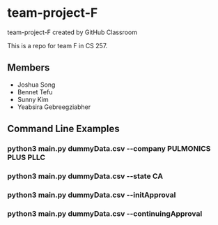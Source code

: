 # team-project-F
team-project-F created by GitHub Classroom

This is a repo for team F in CS 257. 

## Members 
- Joshua Song
- Bennet Tefu
- Sunny Kim
- Yeabsira Gebreegziabher

## Command Line Examples

### python3 main.py dummyData.csv --company PULMONICS PLUS PLLC
### python3 main.py dummyData.csv --state CA
### python3 main.py dummyData.csv --initApproval
### python3 main.py dummyData.csv --continuingApproval
